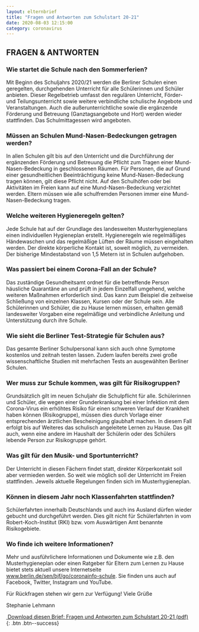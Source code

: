 ```yaml
---
layout: elternbrief
title: "Fragen und Antworten zum Schulstart 20-21"
date: 2020-08-03 12:15:00
category: coronavirus
---
```



## FRAGEN & ANTWORTEN

### Wie startet die Schule nach den Sommerferien?
Mit Beginn des Schuljahrs 2020/21 werden die Berliner Schulen einen geregelten, durchgehenden
Unterricht für alle Schülerinnen und Schüler anbieten. Dieser Regelbetrieb umfasst den regulären Unterricht,
Förder- und Teilungsunterricht sowie weitere verbindliche schulische Angebote und Veranstaltungen.
Auch die außerunterrichtliche sowie die ergänzende Förderung und Betreuung (Ganztagsangebote und Hort)
werden wieder stattfinden. Das Schulmittagessen wird angeboten.

### Müssen an Schulen Mund-Nasen-Bedeckungen getragen werden?
In allen Schulen gilt bis auf den Unterricht und die Durchführung der ergänzenden Förderung und Betreuung
die Pflicht zum Tragen einer Mund-Nasen-Bedeckung in geschlossenen Räumen. Für Personen, die auf Grund einer
gesundheitlichen Beeinträchtigung keine Mund-Nasen-Bedeckung tragen können, gilt diese Pflicht nicht. Auf den
Schulhöfen oder bei Aktivitäten im Freien kann auf eine Mund-Nasen-Bedeckung verzichtet werden. Eltern müssen
wie alle schulfremden Personen immer eine Mund-Nasen-Bedeckung tragen.

### Welche weiteren Hygieneregeln gelten?
Jede Schule hat auf der Grundlage des landesweiten Musterhygieneplans einen individuellen Hygieneplan erstellt.
Hygieneregeln wie regelmäßiges Händewaschen und das regelmäßige Lüften der Räume müssen eingehalten
werden. Der direkte körperliche Kontakt ist, soweit möglich, zu vermeiden. Der bisherige Mindestabstand von 1,5
Metern ist in Schulen aufgehoben.

### Was passiert bei einem Corona-Fall an der Schule?
Das zuständige Gesundheitsamt ordnet für die betreffende Person häusliche Quarantäne an und prüft in jedem
Einzelfall umgehend, welche weiteren Maßnahmen erforderlich sind. Das kann zum Beispiel die zeitweise
Schließung von einzelnen Klassen, Kursen oder der Schule sein. Alle Schülerinnen und Schüler, die zu Hause lernen
müssen, erhalten gemäß landesweiter Vorgaben eine regelmäßige und verbindliche Anleitung und Unterstützung
durch ihre Schule.

### Wie sieht die Berliner Test-Strategie für Schulen aus?
Das gesamte Berliner Schulpersonal kann sich auch ohne Symptome kostenlos und zeitnah testen lassen. Zudem
laufen bereits zwei große wissenschaftliche Studien mit mehrfachen Tests an ausgewählten Berliner Schulen.

### Wer muss zur Schule kommen, was gilt für Risikogruppen?
Grundsätzlich gilt im neuen Schuljahr die Schulpflicht für alle.
Schülerinnen und Schüler, die wegen einer Grunderkrankung bei einer Infektion mit dem Corona-Virus ein erhöhtes
Risiko für einen schweren Verlauf der Krankheit haben können (Risikogruppe), müssen dies durch Vorlage einer
entsprechenden ärztlichen Bescheinigung glaubhaft machen. In diesem Fall erfolgt bis auf Weiteres das schulisch
angeleitete Lernen zu Hause. Das gilt auch, wenn eine andere im Haushalt der Schülerin oder des Schülers lebende
Person zur Risikogruppe gehört.

### Was gilt für den Musik- und Sportunterricht?
Der Unterricht in diesen Fächern findet statt, direkter Körperkontakt soll aber vermieden werden. So weit wie
möglich soll der Unterricht im Freien stattfinden. Jeweils aktuelle Regelungen finden sich im Musterhygieneplan.

### Können in diesem Jahr noch Klassenfahrten stattfinden?
Schülerfahrten innerhalb Deutschlands und auch ins Ausland dürfen wieder gebucht und durchgeführt werden. Dies
gilt nicht für Schülerfahrten in vom Robert-Koch-Institut (RKI) bzw. vom Auswärtigen Amt benannte Risikogebiete.

### Wo finde ich weitere Informationen?
Mehr und ausführlichere Informationen und Dokumente wie z.B. den Musterhygieneplan oder einen Ratgeber für
Eltern zum Lernen zu Hause bietet stets aktuell unsere Internetseite www.berlin.de/sen/bjf/go/coronainfo-schule.
Sie finden uns auch auf Facebook, Twitter, Instagram und YouTube.

Für Rückfragen stehen wir gern zur Verfügung!
Viele Grüße

Stephanie Lehmann

[<i class="fa fa-download">&nbsp;</i>Download diesen Brief: Fragen und Antworten zum Schulstart 20-21 (pdf) ](/assets/files/corona/Fragen_und_Antworten_zum_Schulstart_20-21.pdf){: .btn .btn--success}
